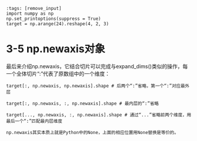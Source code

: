 ```{code-cell} ipython3
:tags: [remove_input]
import numpy as np
np.set_printoptions(suppress = True)
target = np.arange(24).reshape(4, 2, 3)
```

# 3-5 np.newaxis对象

最后来介绍np.newaxis，它结合切片可以完成与expand_dims()类似的操作，每一个全体切片“:”代表了原数组中的一个维度：


```{code-cell} ipython3
target[:, np.newaxis, np.newaxis].shape # 后两个“:”省略，第一个“:”对应最外层
```

```{code-cell} ipython3
target[:, np.newaxis, :, np.newaxis].shape # 最内层的“:”省略
```

```{code-cell} ipython3
target[..., np.newaxis, :, np.newaxis].shape # 通过“...”省略前两个维度，用最后一个“:”匹配最内层维度
```

```{hint}
np.newaxis其实本质上就是Python中的None，上面的相应位置用None替换是等价的。
```
